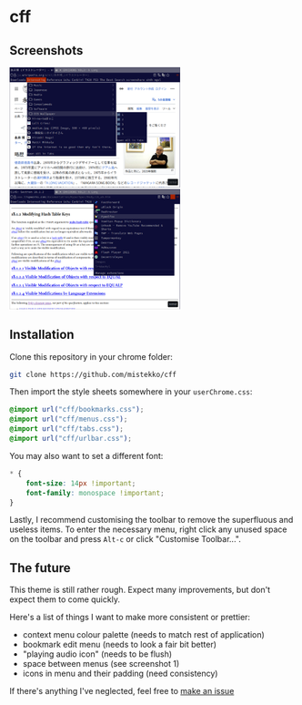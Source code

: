 # cff

## Screenshots

<img src="./ss/1.png" width=300> <img src="./ss/2.png" width=300>

##  Installation
Clone this repository in your chrome folder:

```sh
git clone https://github.com/mistekko/cff
```

Then import the style sheets somewhere in your `userChrome.css`:
```css
@import url("cff/bookmarks.css");
@import url("cff/menus.css");
@import url("cff/tabs.css");
@import url("cff/urlbar.css");
```

You may also want to set a different font:

```css
* {
    font-size: 14px !important;
    font-family: monospace !important;
}
```

Lastly, I recommend customising the toolbar to remove the superfluous and useless items. To enter the necessary menu, right click any unused space on the toolbar and press `Alt-c` or click "Customise Toolbar...". 

## The future
This theme is still rather rough. Expect many improvements, but don't expect them to come quickly.

Here's a list of things I want to make more consistent or prettier:

* context menu colour palette (needs to match rest of application)
* bookmark edit menu (needs to look a fair bit better)
* "playing audio icon" (needs to be flush)
* space between menus (see screenshot 1)
* icons in menu and their padding (need consistency)

If there's anything I've neglected, feel free to [make an issue](https://github.com/mistekko/cff/issues/new/choose)



